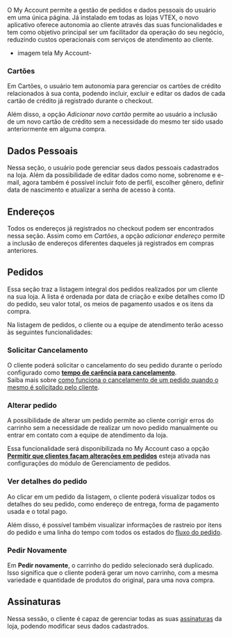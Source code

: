 O My Account permite a gestão de pedidos e dados pessoais do usuário em uma única página. Já instalado em todas as lojas VTEX, o novo aplicativo oferece autonomia ao cliente através das suas funcionalidades e tem como objetivo principal ser um facilitador da operação do seu negócio, reduzindo custos operacionais com serviços de atendimento ao cliente. 

- imagem tela My Account- 

### Cartões

Em Cartões, o usuário tem autonomia para gerenciar os cartões de crédito relacionados à sua conta, podendo incluir, excluir e editar os dados de cada cartão de crédito já registrado durante o checkout. 

Além disso, a opção _Adicionar novo cartão_ permite ao usuário a inclusão de um novo cartão de crédito sem a necessidade do mesmo ter sido usado anteriormente em alguma compra. 


## Dados Pessoais

Nessa seção, o usuário pode gerenciar seus dados pessoais cadastrados na loja.
Além da possibilidade de editar dados como nome, sobrenome e e-mail, agora também é possível incluir foto de perfil, escolher gênero, definir data de nascimento e atualizar a senha de acesso à conta.

## Endereços 

Todos os endereços já registrados no checkout podem ser encontrados nessa seção. Assim como em _Cartões_, a opção _adicionar endereço_ permite a inclusão de endereços diferentes daqueles já registrados em compras anteriores. 

## Pedidos

Essa seção traz a listagem integral dos pedidos realizados por um cliente na sua loja.
A lista é ordenada por data de criação e exibe detalhes como ID do pedido, seu valor total, os meios de pagamento usados e os itens da compra. 

Na listagem de pedidos, o cliente ou a equipe de atendimento terão acesso às seguintes funcionalidades:

### Solicitar Cancelamento

O cliente poderá solicitar o cancelamento do seu pedido durante o período configurado como __[tempo de carência para cancelamento](https://help.vtex.com/tutorial/configurar-o-tempo-de-carencia-para-cancelamento-do-pedido?locale=pt)__.  
Saiba mais sobre [como funciona o cancelamento de um pedido quando o mesmo é solicitado pelo cliente](https://help.vtex.com/pt/faq/como-funciona-o-cancelamento-de-pedido-por-parte-do-cliente).

### Alterar pedido

A possibilidade de alterar um pedido permite ao cliente corrigir erros do carrinho sem a necessidade de realizar um novo pedido manualmente ou entrar em contato com a equipe de atendimento da loja. 

Essa funcionalidade será disponibilizada no My Account caso a opção __[Permitir que clientes façam alterações em pedidos](https://help.vtex.com/tutorial/como-funciona-a-substituicao-de-pedidos?locale=pt)__ esteja ativada nas configurações do módulo de Gerenciamento de pedidos. 


### Ver detalhes do pedido 

Ao clicar em um pedido da listagem, o cliente poderá visualizar todos os detalhes do seu pedido, como endereço de entrega, forma de pagamento usada e o total pago. 

Além disso, é possível também visualizar informações de rastreio por itens do pedido e uma linha do tempo com todos os estados do [fluxo do pedido](https://help.vtex.com/tutorial/fluxo-de-pedido--tutorials_196).

### Pedir Novamente

Em __Pedir novamente__, o carrinho do pedido selecionado será duplicado. Isso significa que o cliente poderá gerar um novo carrinho, com a mesma variedade e quantidade de produtos do original, para uma nova compra. 

## Assinaturas

Nessa sessão, o cliente é capaz de gerenciar todas as suas [assinaturas](https://help.vtex.com/tutorial/como-configurar-assinatura-v2--1FA9dfE7vJqxBna9Nft5Sj) da loja, podendo modificar seus dados cadastrados. 
